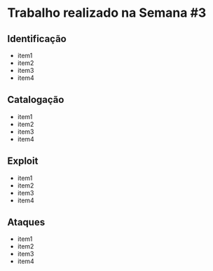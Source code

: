 
# Trabalho realizado na Semana #3

## Identificação

- item1
- item2
- item3
- item4

## Catalogação

- item1
- item2
- item3
- item4

## Exploit

- item1
- item2
- item3
- item4

## Ataques

- item1
- item2
- item3
- item4
